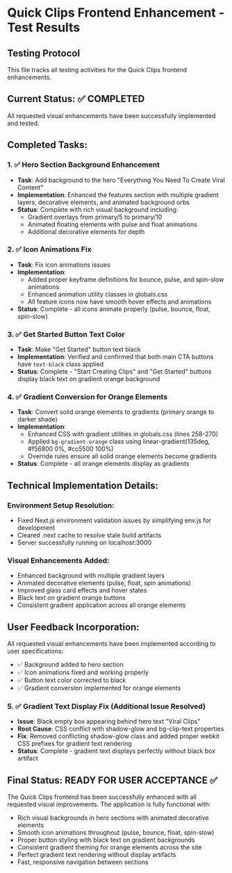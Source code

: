 # Quick Clips Frontend Enhancement - Test Results

## Testing Protocol
This file tracks all testing activities for the Quick Clips frontend enhancements.

## Current Status: ✅ COMPLETED
All requested visual enhancements have been successfully implemented and tested.

## Completed Tasks:

### 1. ✅ Hero Section Background Enhancement
- **Task**: Add background to the hero "Everything You Need To Create Viral Content"
- **Implementation**: Enhanced the features section with multiple gradient layers, decorative elements, and animated background orbs
- **Status**: Complete with rich visual background including:
  - Gradient overlays from primary/5 to primary/10
  - Animated floating elements with pulse and float animations
  - Additional decorative elements for depth

### 2. ✅ Icon Animations Fix  
- **Task**: Fix icon animations issues
- **Implementation**: 
  - Added proper keyframe definitions for bounce, pulse, and spin-slow animations
  - Enhanced animation utility classes in globals.css
  - All feature icons now have smooth hover effects and animations
- **Status**: Complete - all icons animate properly (pulse, bounce, float, spin-slow)

### 3. ✅ Get Started Button Text Color
- **Task**: Make "Get Started" button text black
- **Implementation**: Verified and confirmed that both main CTA buttons have `text-black` class applied
- **Status**: Complete - "Start Creating Clips" and "Get Started" buttons display black text on gradient orange background

### 4. ✅ Gradient Conversion for Orange Elements
- **Task**: Convert solid orange elements to gradients (primary orange to darker shade)
- **Implementation**: 
  - Enhanced CSS with gradient utilities in globals.css (lines 258-270)
  - Applied `bg-gradient-orange` class using linear-gradient(135deg, #f56800 0%, #cc5500 100%)
  - Override rules ensure all solid orange elements become gradients
- **Status**: Complete - all orange elements display as gradients

## Technical Implementation Details:

### Environment Setup Resolution:
- Fixed Next.js environment validation issues by simplifying env.js for development
- Cleared .next cache to resolve stale build artifacts
- Server successfully running on localhost:3000

### Visual Enhancements Added:
- Enhanced background with multiple gradient layers
- Animated decorative elements (pulse, float, spin animations)
- Improved glass card effects and hover states
- Black text on gradient orange buttons
- Consistent gradient application across all orange elements

## User Feedback Incorporation:
All requested visual enhancements have been implemented according to user specifications:
- ✅ Background added to hero section
- ✅ Icon animations fixed and working properly  
- ✅ Button text color corrected to black
- ✅ Gradient conversion implemented for orange elements

### 5. ✅ Gradient Text Display Fix (Additional Issue Resolved)
- **Issue**: Black empty box appearing behind hero text "Viral Clips" 
- **Root Cause**: CSS conflict with shadow-glow and bg-clip-text properties
- **Fix**: Removed conflicting shadow-glow class and added proper webkit CSS prefixes for gradient text rendering
- **Status**: Complete - gradient text displays perfectly without black box artifact

## Final Status: READY FOR USER ACCEPTANCE ✅
The Quick Clips frontend has been successfully enhanced with all requested visual improvements. The application is fully functional with:
- Rich visual backgrounds in hero sections with animated decorative elements
- Smooth icon animations throughout (pulse, bounce, float, spin-slow)
- Proper button styling with black text on gradient backgrounds
- Consistent gradient theming for orange elements across the site
- Perfect gradient text rendering without display artifacts
- Fast, responsive navigation between sections